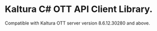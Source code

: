 # Kaltura C# OTT API Client Library.
Compatible with Kaltura OTT server version 8.6.12.30280 and above.
